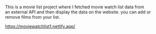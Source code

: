 This is a movie list project where I fetched movie watch list data from          
an external API and then display the data on the website. you can add or remove films from your list.                                                                                                                             
  
https://moviewatchlist1.netlify.app/      
